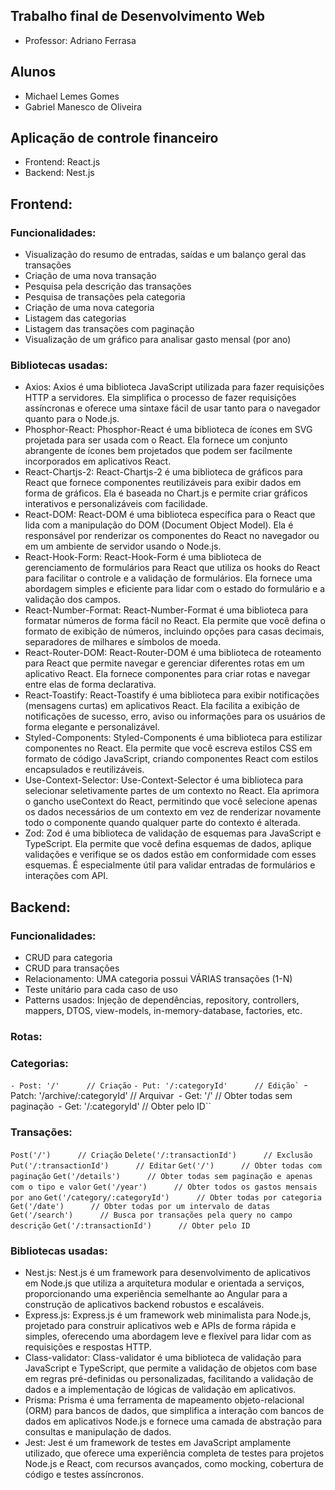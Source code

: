 ## Trabalho final de Desenvolvimento Web
- Professor: Adriano Ferrasa

## Alunos
- Michael Lemes Gomes
- Gabriel Manesco de Oliveira

## Aplicação de controle financeiro
- Frontend: React.js
- Backend: Nest.js

## Frontend: 
### Funcionalidades:
- Visualização do resumo de entradas, saídas e um balanço geral das transações
- Criação de uma nova transação
- Pesquisa pela descrição das transações
- Pesquisa de transações pela categoria
- Criação de uma nova categoria
- Listagem das categorias
- Listagem das transações com paginação
- Visualização de um gráfico para analisar gasto mensal (por ano)

### Bibliotecas usadas:
- Axios: Axios é uma biblioteca JavaScript utilizada para fazer requisições HTTP a servidores. Ela simplifica o processo de fazer requisições assíncronas e oferece uma sintaxe fácil de usar tanto para o navegador quanto para o Node.js.
- Phosphor-React: Phosphor-React é uma biblioteca de ícones em SVG projetada para ser usada com o React. Ela fornece um conjunto abrangente de ícones bem projetados que podem ser facilmente incorporados em aplicativos React.
- React-Chartjs-2: React-Chartjs-2 é uma biblioteca de gráficos para React que fornece componentes reutilizáveis para exibir dados em forma de gráficos. Ela é baseada no Chart.js e permite criar gráficos interativos e personalizáveis com facilidade.
- React-DOM: React-DOM é uma biblioteca específica para o React que lida com a manipulação do DOM (Document Object Model). Ela é responsável por renderizar os componentes do React no navegador ou em um ambiente de servidor usando o Node.js.
- React-Hook-Form: React-Hook-Form é uma biblioteca de gerenciamento de formulários para React que utiliza os hooks do React para facilitar o controle e a validação de formulários. Ela fornece uma abordagem simples e eficiente para lidar com o estado do formulário e a validação dos campos.
- React-Number-Format: React-Number-Format é uma biblioteca para formatar números de forma fácil no React. Ela permite que você defina o formato de exibição de números, incluindo opções para casas decimais, separadores de milhares e símbolos de moeda.
- React-Router-DOM: React-Router-DOM é uma biblioteca de roteamento para React que permite navegar e gerenciar diferentes rotas em um aplicativo React. Ela fornece componentes para criar rotas e navegar entre elas de forma declarativa.
- React-Toastify: React-Toastify é uma biblioteca para exibir notificações (mensagens curtas) em aplicativos React. Ela facilita a exibição de notificações de sucesso, erro, aviso ou informações para os usuários de forma elegante e personalizável.
- Styled-Components: Styled-Components é uma biblioteca para estilizar componentes no React. Ela permite que você escreva estilos CSS em formato de código JavaScript, criando componentes React com estilos encapsulados e reutilizáveis.
- Use-Context-Selector: Use-Context-Selector é uma biblioteca para selecionar seletivamente partes de um contexto no React. Ela aprimora o gancho useContext do React, permitindo que você selecione apenas os dados necessários de um contexto em vez de renderizar novamente todo o componente quando qualquer parte do contexto é alterada.
- Zod: Zod é uma biblioteca de validação de esquemas para JavaScript e TypeScript. Ela permite que você defina esquemas de dados, aplique validações e verifique se os dados estão em conformidade com esses esquemas. É especialmente útil para validar entradas de formulários e interações com API.


## Backend: 
### Funcionalidades:
- CRUD para categoria  
- CRUD para transações
- Relacionamento: UMA categoria possui VÁRIAS transações (1-N)
- Teste unitário para cada caso de uso
- Patterns usados: Injeção de dependências, repository, controllers, mappers, DTOS, view-models, in-memory-database, factories, etc. 


### Rotas:
### Categorias:
``- Post: '/'      // Criação``
``- Put: '/:categoryId'      // Edição`
``- Patch: '/archive/:categoryId'      // Arquivar``
``- Get: '/'      // Obter todas sem paginação``
``- Get: '/:categoryId'      // Obter pelo ID``

### Transações:
``Post('/')      // Criação``
``Delete('/:transactionId')      // Exclusão``
``Put('/:transactionId')      // Editar``
``Get('/')      // Obter todas com paginação``
``Get('/details')      // Obter todas sem paginação e apenas com o tipo e valor``
``Get('/year')      // Obter todos os gastos mensais por ano``
``Get('/category/:categoryId')      // Obter todas por categoria``
``Get('/date')      // Obter todas por um intervalo de datas``
``Get('/search')      // Busca por transações pela query no campo descrição``
``Get('/:transactionId')      // Obter pelo ID``

### Bibliotecas usadas:
- Nest.js: Nest.js é um framework para desenvolvimento de aplicativos em Node.js que utiliza a arquitetura modular e orientada a serviços, proporcionando uma experiência semelhante ao Angular para a construção de aplicativos backend robustos e escaláveis.
- Express.js: Express.js é um framework web minimalista para Node.js, projetado para construir aplicativos web e APIs de forma rápida e simples, oferecendo uma abordagem leve e flexível para lidar com as requisições e respostas HTTP.
- Class-validator: Class-validator é uma biblioteca de validação para JavaScript e TypeScript, que permite a validação de objetos com base em regras pré-definidas ou personalizadas, facilitando a validação de dados e a implementação de lógicas de validação em aplicativos.
- Prisma: Prisma é uma ferramenta de mapeamento objeto-relacional (ORM) para bancos de dados, que simplifica a interação com bancos de dados em aplicativos Node.js e fornece uma camada de abstração para consultas e manipulação de dados.
- Jest: Jest é um framework de testes em JavaScript amplamente utilizado, que oferece uma experiência completa de testes para projetos Node.js e React, com recursos avançados, como mocking, cobertura de código e testes assíncronos.
